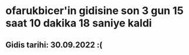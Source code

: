 # ofarukbicer'in gidisine son 3 gun 15 saat 10 dakika 18 saniye kaldi

## Gidis tarihi: 30.09.2022 :(